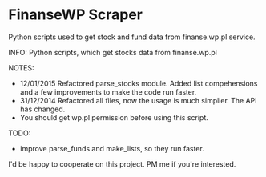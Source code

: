 FinanseWP Scraper
=============================
Python scripts used to get stock and fund data from finanse.wp.pl service.

INFO:
Python scripts, which get stocks data from finanse.wp.pl

NOTES:
- 12/01/2015 Refactored parse_stocks module. Added list compehensions and a few improvements to make the code run faster.
- 31/12/2014 Refactored all files, now the usage is much simplier. The API has changed.
- You should get wp.pl permission before using this script.

TODO:
- improve parse_funds and make_lists, so they run faster.

I'd be happy to cooperate on this project. PM me if you're interested.
